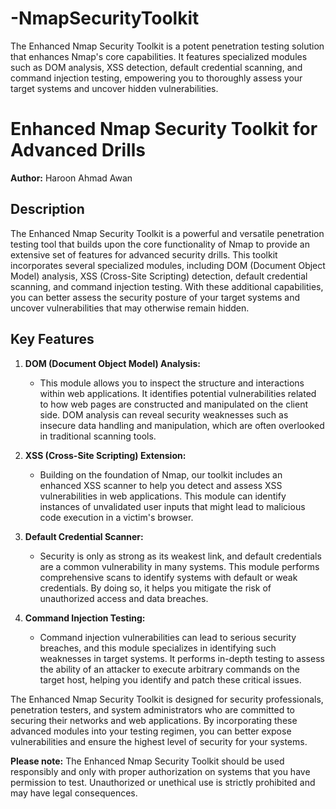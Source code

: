 # -NmapSecurityToolkit
The Enhanced Nmap Security Toolkit is a potent penetration testing solution that enhances Nmap's core capabilities. It features specialized modules such as DOM analysis, XSS detection, default credential scanning, and command injection testing, empowering you to thoroughly assess your target systems and uncover hidden vulnerabilities.

# Enhanced Nmap Security Toolkit for Advanced Drills

**Author:** Haroon Ahmad Awan

## Description

The Enhanced Nmap Security Toolkit is a powerful and versatile penetration testing tool that builds upon the core functionality of Nmap to provide an extensive set of features for advanced security drills. This toolkit incorporates several specialized modules, including DOM (Document Object Model) analysis, XSS (Cross-Site Scripting) detection, default credential scanning, and command injection testing. With these additional capabilities, you can better assess the security posture of your target systems and uncover vulnerabilities that may otherwise remain hidden.

## Key Features

1. **DOM (Document Object Model) Analysis:**
   - This module allows you to inspect the structure and interactions within web applications. It identifies potential vulnerabilities related to how web pages are constructed and manipulated on the client side. DOM analysis can reveal security weaknesses such as insecure data handling and manipulation, which are often overlooked in traditional scanning tools.

2. **XSS (Cross-Site Scripting) Extension:**
   - Building on the foundation of Nmap, our toolkit includes an enhanced XSS scanner to help you detect and assess XSS vulnerabilities in web applications. This module can identify instances of unvalidated user inputs that might lead to malicious code execution in a victim's browser.

3. **Default Credential Scanner:**
   - Security is only as strong as its weakest link, and default credentials are a common vulnerability in many systems. This module performs comprehensive scans to identify systems with default or weak credentials. By doing so, it helps you mitigate the risk of unauthorized access and data breaches.

4. **Command Injection Testing:**
   - Command injection vulnerabilities can lead to serious security breaches, and this module specializes in identifying such weaknesses in target systems. It performs in-depth testing to assess the ability of an attacker to execute arbitrary commands on the target host, helping you identify and patch these critical issues.

The Enhanced Nmap Security Toolkit is designed for security professionals, penetration testers, and system administrators who are committed to securing their networks and web applications. By incorporating these advanced modules into your testing regimen, you can better expose vulnerabilities and ensure the highest level of security for your systems.

**Please note:** The Enhanced Nmap Security Toolkit should be used responsibly and only with proper authorization on systems that you have permission to test. Unauthorized or unethical use is strictly prohibited and may have legal consequences.
